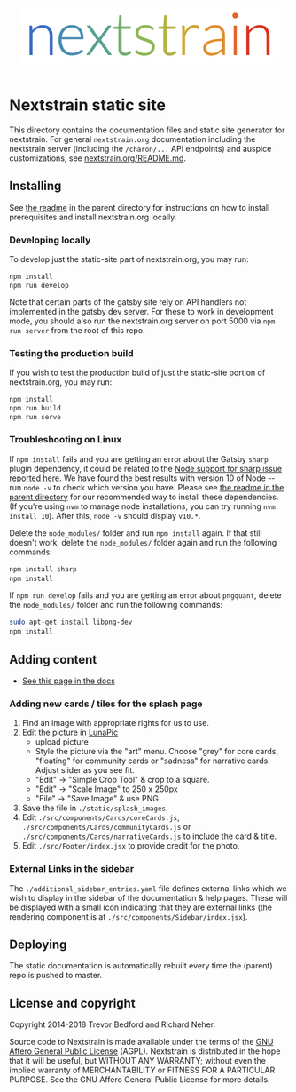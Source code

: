 <div align="center">
    <img src="static/logos/nextstrain_should_be_svg.png" alt="Logo" width='472px' height='100px'/>
</div>

<br/>

# Nextstrain static site
This directory contains the documentation files and static site generator for nextstrain.
For general `nextstrain.org` documentation including the nextstrain server (including the `/charon/...` API endpoints) and auspice customizations, see [nextstrain.org/README.md](../README.md).

## Installing

See [the readme](../README.md#build-nextstrainorg-locally) in the parent directory for instructions on how to install prerequisites and install nextstrain.org locally.

### Developing locally

To develop just the static-site part of nextstrain.org, you may run:

```
npm install
npm run develop
```

Note that certain parts of the gatsby site rely on API handlers not implemented in the gatsby dev server.
For these to work in development mode, you should also run the nextstrain.org server on port 5000 via
`npm run server` from the root of this repo. 

### Testing the production build

If you wish to test the production build of just the static-site portion of nextstrain.org, you may run:

```
npm install
npm run build
npm run serve
```

### Troubleshooting on Linux
If `npm install` fails and you are getting an error about the Gatsby `sharp` plugin dependency, it could be related to the [Node support for sharp issue reported here](https://github.com/lovell/sharp/issues/1668). We have found the best results with version 10 of Node -- run `node -v` to check which version you have. Please see [the readme in the parent directory](../README.md#build-nextstrainorg-locally) for our recommended way to install these dependencies. (If you're using `nvm` to manage node installations, you can try running `nvm install 10`).
After this, `node -v` should display `v10.*`.


Delete the `node_modules/` folder and run `npm install` again.
If that still doesn't work, delete the `node_modules/` folder again and run the following commands:
```sh
npm install sharp
npm install
```


If `npm run develop` fails and you are getting an error about `pngquant`, delete the `node_modules/` folder and run the following commands:
```sh
sudo apt-get install libpng-dev
npm install
```


## Adding content
* [See this page in the docs](https://nextstrain.org/docs/contributing/documentation)

### Adding new cards / tiles for the splash page
1. Find an image with appropriate rights for us to use.
2. Edit the picture in [LunaPic](https://www110.lunapic.com/editor/)
    * upload picture
    * Style the picture via the "art" menu. Choose "grey" for core cards, "floating" for community cards or "sadness" for narrative cards. Adjust slider as you see fit.
    * "Edit" -> "Simple Crop Tool" & crop to a square.
    * "Edit" -> "Scale Image" to 250 x 250px
    * "File" -> "Save Image" & use PNG
3. Save the file in `./static/splash_images`
4. Edit `./src/components/Cards/coreCards.js`, `./src/components/Cards/communityCards.js` or `./src/components/Cards/narrativeCards.js` to include the card & title.
5. Edit `./src/Footer/index.jsx` to provide credit for the photo.

### External Links in the sidebar

The `./additional_sidebar_entries.yaml` file defines external links which we wish to display in the sidebar of the documentation & help pages.
These will be displayed with a small icon indicating that they are external links (the rendering component is at `./src/components/Sidebar/index.jsx`).


## Deploying
The static documentation is automatically rebuilt every time the (parent) repo is pushed to master.


## License and copyright

Copyright 2014-2018 Trevor Bedford and Richard Neher.

Source code to Nextstrain is made available under the terms of the [GNU Affero General Public License](LICENSE.txt) (AGPL). Nextstrain is distributed in the hope that it will be useful, but WITHOUT ANY WARRANTY; without even the implied warranty of MERCHANTABILITY or FITNESS FOR A PARTICULAR PURPOSE.  See the GNU Affero General Public License for more details.
